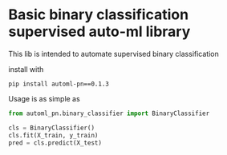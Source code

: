 # Basic binary classification supervised auto-ml library

This lib is intended to automate supervised binary classification

install with

```shell
pip install automl-pn==0.1.3
```

Usage is as simple as
```python
from automl_pn.binary_classifier import BinaryClassifier

cls = BinaryClassifier()
cls.fit(X_train, y_train)
pred = cls.predict(X_test)
```
